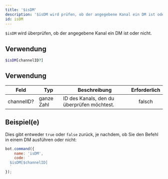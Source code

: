```yaml
---
title: '$isDM'
description: '$isDM wird prüfen, ob der angegebene Kanal ein DM ist oder nicht.'
id: isDM
---
```


`$isDM` wird überprüfen, ob der angegebene Kanal ein DM ist oder nicht.

## Verwendung

```php
$isDM[channelID?]
```

## Verwendung

| Feld       | Typ        | Beschreibung                               | Erforderlich |
| ---------- | ---------- | ------------------------------------------ |:------------:|
| channelID? | ganze Zahl | ID des Kanals, den du überprüfen möchtest. |    falsch    |

## Beispiel(e)

Dies gibt entweder `true` oder `false` zurück, je nachdem, ob Sie den Befehl in einem DM ausführen oder nicht:

```javascript
bot.command({
    name: 'isDM',
    code: `
  $isDM[$channelID]
  `
});
```